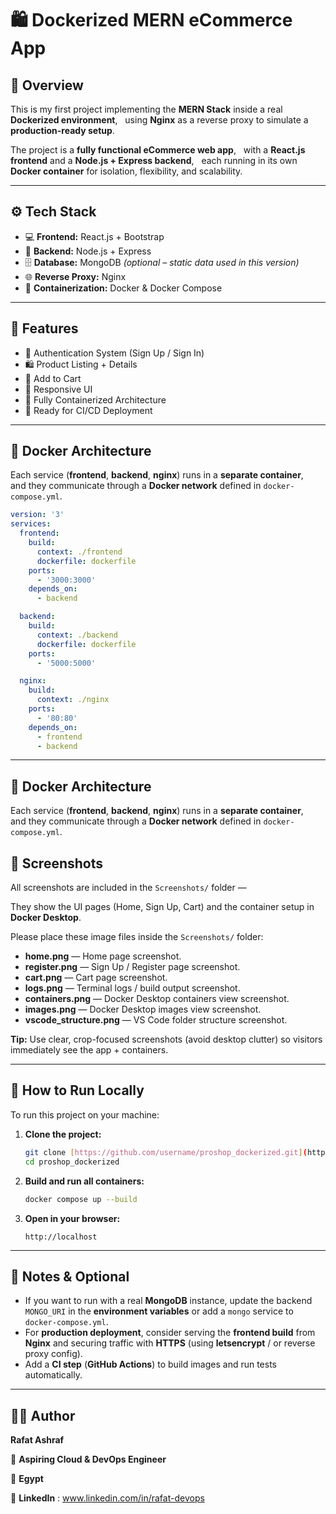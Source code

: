 # 🛍️ Dockerized MERN eCommerce App

## 📖 Overview
This is my first project implementing the **MERN Stack** inside a real **Dockerized environment**,  
using **Nginx** as a reverse proxy to simulate a **production-ready setup**.  

The project is a **fully functional eCommerce web app**,  
with a **React.js frontend** and a **Node.js + Express backend**,  
each running in its own **Docker container** for isolation, flexibility, and scalability.

---

## ⚙️ Tech Stack
- 💻 **Frontend:** React.js + Bootstrap  
- 🧠 **Backend:** Node.js + Express  
- 🗄️ **Database:** MongoDB *(optional – static data used in this version)*  
- 🌐 **Reverse Proxy:** Nginx  
- 🐳 **Containerization:** Docker & Docker Compose  

---

## 🧩 Features
- 🔐 Authentication System (Sign Up / Sign In)  
- 🛍️ Product Listing + Details  
- 🛒 Add to Cart  
- 📱 Responsive UI  
- 🧱 Fully Containerized Architecture  
- 🚀 Ready for CI/CD Deployment  

---

## 🐳 Docker Architecture
Each service (**frontend**, **backend**, **nginx**) runs in a **separate container**,  
and they communicate through a **Docker network** defined in `docker-compose.yml`.

```yaml
version: '3'
services:
  frontend:
    build:
      context: ./frontend
      dockerfile: dockerfile
    ports:
      - '3000:3000'
    depends_on:
      - backend

  backend:
    build:
      context: ./backend
      dockerfile: dockerfile
    ports:
      - '5000:5000'

  nginx:
    build:
      context: ./nginx
    ports:
      - '80:80'
    depends_on:
      - frontend
      - backend
```
---

## 🐳 Docker Architecture
Each service (**frontend**, **backend**, **nginx**) runs in a **separate container**,  
and they communicate through a **Docker network** defined in `docker-compose.yml`.

## 📸 Screenshots
All screenshots are included in the `Screenshots/` folder —

They show the UI pages (Home, Sign Up, Cart) and the container setup in **Docker Desktop**.

Please place these image files inside the `Screenshots/` folder:

- **home.png** — Home page screenshot.
- **register.png** — Sign Up / Register page screenshot.
- **cart.png** — Cart page screenshot.
- **logs.png** — Terminal logs / build output screenshot.
- **containers.png** — Docker Desktop containers view screenshot.
- **images.png** — Docker Desktop images view screenshot.
- **vscode_structure.png** — VS Code folder structure screenshot.

**Tip:** Use clear, crop-focused screenshots (avoid desktop clutter) so visitors immediately see the app + containers.

---

## 🧾 How to Run Locally
To run this project on your machine:

1.  **Clone the project:**

    ```bash
    git clone [https://github.com/username/proshop_dockerized.git](https://github.com/username/proshop_dockerized.git)
    cd proshop_dockerized
    ```

2.  **Build and run all containers:**

    ```bash
    docker compose up --build
    ```

3.  **Open in your browser:**

    ```
    http://localhost
    ```

---

## 🧠 Notes & Optional
- If you want to run with a real **MongoDB** instance, update the backend `MONGO_URI` in the **environment variables** or add a `mongo` service to `docker-compose.yml`.
- For **production deployment**, consider serving the **frontend build** from **Nginx** and securing traffic with **HTTPS** (using **letsencrypt** / or reverse proxy config).
- Add a **CI step** (**GitHub Actions**) to build images and run tests automatically.

---

## 👨‍💻 Author
**Rafat Ashraf**

💼 **Aspiring Cloud & DevOps Engineer**

📍 **Egypt**

🔗 **LinkedIn** : www.linkedin.com/in/rafat-devops
